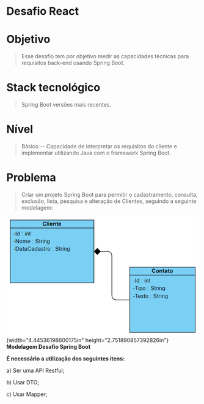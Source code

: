 # Desafio React

# Objetivo

> Esse desafio tem por objetivo medir as capacidades técnicas para
> requisitos back-end usando Spring Boot.

# Stack tecnológico

> Spring Boot versões mais recentes.

# Nível

> Básico -- Capacidade de interpretar os requisitos do cliente e
> implementar utilizando Java com o framework Spring Boot.

# Problema

> Criar um projeto Spring Boot para permitir o cadastramento, consulta,
> exclusão, lista, pesquisa e alteração de Clientes, seguindo a seguinte
> modelagem:

![](./images/media/image1.png){width="4.44536198600175in"
height="2.751890857392826in"}\
**Modelagem Desafio Spring Boot**

**É necessário a utilização dos seguintes itens:**

a)  Ser uma API Restful;

b)  Usar DTO;

c)  Usar Mapper;
